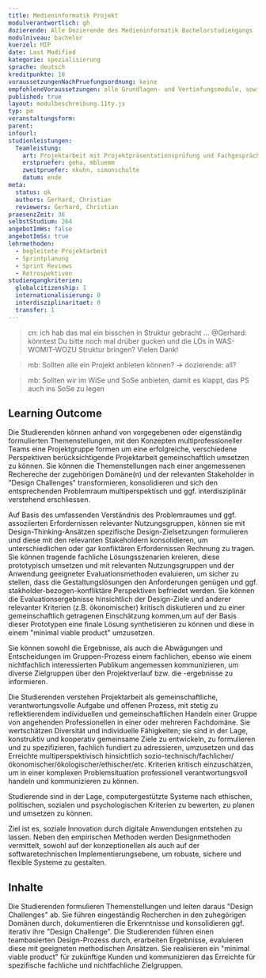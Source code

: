 ```yaml
---
title: Medieninformatik Projekt
modulverantwortlich: gh
dozierende: Alle Dozierende des Medieninformatik Bachelorstudiengangs
modulniveau: bachelor
kuerzel: MIP
date: Last Modified
kategorie: spezialisierung
sprache: deutsch
kreditpunkte: 10
voraussetzungenNachPruefungsordnung: keine
empfohleneVoraussetzungen: alle Grundlagen- und Vertiefungsmodule, sowie das Praxissemester
published: true
layout: modulbeschreibung.11ty.js
typ: pm
veranstaltungsform: 
parent:
infourl: 
studienleistungen:
  Teamleistung:
    art: Projektarbeit mit Projektpräsentationsprüfung und Fachgespräch, sowie schriftliche Ausarbeitung
    erstpruefer: geha, mbluemm
    zweitpruefer: nkuhn, simonschulte
    datum: ende
meta:
  status: ok
  authors: Gerhard, Christian
  reviewers: Gerhard, Christian
praesenzZeit: 36
selbstStudium: 264  
angebotImWs: false
angebotImSs: true
lehrmethoden:
  - begleitete Projektarbeit
  - Sprintplanung
  - Sprint Reviews
  - Retrospektiven
studiengangkriterien:
  globalcitizenship: 1
  internationalisierung: 0
  interdisziplinaritaet: 0
  transfer: 1
---
```


> cn: ich hab das mal ein bisschen in Struktur gebracht … @Gerhard: könntest Du bitte noch mal drüber gucken und die LOs in WAS-WOMIT-WOZU Struktur bringen? Vielen Dank!

> mb: Sollten alle ein Projekt anbieten können? -> dozierende: all?

> mb: Sollten wir im WiSe und SoSe anbieten, damit es klappt, das PS auch ins SoSe zu legen


## Learning Outcome

Die Studierenden können anhand von vorgegebenen oder eigenständig formulierten Themenstellungen, mit den Konzepten multiprofessioneller Teams eine Projektgruppe formen um eine erfolgreiche, verschiedene Perspektiven berücksichtigende Projektarbeit gemeinschaftlich umsetzen zu können. Sie können die Themenstellungen nach einer angemessenen Rechereche der zugehörigen Domäne(n) und der relevanten Stakeholder in "Design Challenges" transformieren, konsolidieren und sich den entsprechenden Problemraum multiperspektisch und ggf. interdisziplinär verstehend erschliessen.

Auf Basis des umfassenden Verständnis des Problemraumes und ggf. assoziierten Erfordernissen relevanter Nutzungsgruppen, können sie mit Design-Thinking-Ansätzen spezifische Design-Zielsetzungen formulieren und diese mit den relevanten Stakeholdern konsolidieren, um unterschiedlichen oder gar konfiktären Erfordernissen Rechnung zu tragen. Sie können tragende fachliche Lösungsszenarien kreieren, diese prototypisch umsetzen und mit relevanten Nutzungsgruppen und der Anwendung geeigneter Evaluationsmethoden evaluieren, um sicher zu stellen, dass die Gestaltungslösungen den Anforderungen genügen und ggf. stakholder-bezogen-konfliktäre Perspektiven befriedet werden. Sie können die Evaluationsergebnisse hinsichtlich der Design-Ziele und anderer relevanter Kriterien (z.B. ökonomischer) kritisch diskutieren und zu einer gemeinschaftlich getragenen Einschätzung kommen,um auf der Basis dieser Prototypen eine finale Lösung synthetisieren zu können und diese in einem "minimal viable product" umzusetzen.

Sie können sowohl die Ergebnisse, als auch die Abwägungen und Entscheidungen im Gruppen-Prozess einem fachlichen, ebenso wie einem nichtfachlich interessierten Publikum angemessen kommunizieren, um diverse Zielgruppen über den Projektverlauf bzw. die -ergebnisse zu informieren.

Die Studierenden verstehen Projektarbeit als gemeinschaftliche, verantwortungsvolle Aufgabe und offenen Prozess, mit stetig zu reflektierendem individuellen und gemeinschaftlichen Handeln einer Gruppe von angehenden Professionellen in einer oder mehreren Fachdomäne. Sie wertschätzen Diversität und individuelle Fähigkeiten; sie sind in der Lage, konstruktiv und kooperativ gemeinsame Ziele zu entwickeln, zu formulieren und zu spezifizieren, fachlich fundiert zu adressieren, umzusetzen und das Erreichte multiperspektivisch hinsichtlich sozio-technisch/fachlicher/ökonomischer/ökologischer/ethischer/etc. Kriterien kritisch einzuschätzen, um in einer komplexen Problemsituation professionell verantwortungsvoll handeln und kommunizieren zu können.

Studierende sind in der Lage, computergestützte Systeme nach ethischen, politischen, sozialen und psychologischen Kriterien zu bewerten, zu planen und umsetzen zu können. 

Ziel ist es, soziale Innovation durch digitale Anwendungen entstehen zu lassen. Neben den empirischen Methoden werden Designmethoden vermittelt, sowohl auf der konzeptionellen als auch auf der softwaretechnischen Implementierungsebene, um robuste, sichere und flexible Systeme zu gestalten. 

## Inhalte
Die Studierenden formulieren Themenstellungen und leiten daraus "Design Challenges" ab. Sie führen eingeständig Recherchen in den zuhegörigen Domänen durch, dokumentieren die Erkenntnisse und konsolidieren ggf. iterativ ihre "Design Challenge". Die Studierenden führen einen teambasierten Design-Prozess durch, erarbeiten Ergebnisse, evaluieren diese mit geeigneten methodischen Ansätzen. Sie realisieren ein "minimal viable product" für zukünftige Kunden und kommunizieren das Erreichte für spezifische fachliche und nichtfachliche Zielgruppen.


